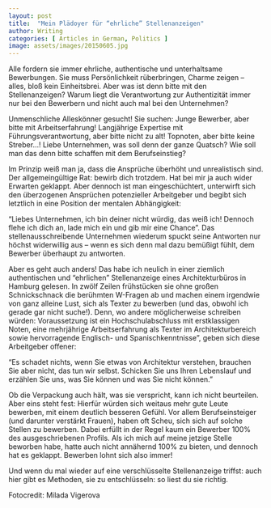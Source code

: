 ```yaml
---
layout: post
title:  "Mein Plädoyer für “ehrliche” Stellenanzeigen"
author: Writing
categories: [ Articles in German, Politics ]
image: assets/images/20150605.jpg
---
```


Alle fordern sie immer ehrliche, authentische und unterhaltsame Bewerbungen. Sie muss Persönlichkeit rüberbringen, Charme zeigen – alles, bloß kein Einheitsbrei. Aber was ist denn bitte mit den Stellenanzeigen? Warum liegt die Verantwortung zur Authentizität immer nur bei den Bewerbern und nicht auch mal bei den Unternehmen?

Unmenschliche Alleskönner gesucht!
Sie suchen: Junge Bewerber, aber bitte mit Arbeitserfahrung! Langjährige Expertise mit Führungsverantwortung, aber bitte nicht zu alt! Topnoten, aber bitte keine Streber…! Liebe Unternehmen, was soll denn der ganze Quatsch? Wie soll man das denn bitte schaffen mit dem Berufseinstieg?

Im Prinzip weiß man ja, dass die Ansprüche überhöht und unrealistisch sind. Der allgemeingültige Rat: bewirb dich trotzdem. Hat bei mir ja auch wider Erwarten geklappt. Aber dennoch ist man eingeschüchtert, unterwirft sich den überzogenen Ansprüchen potenzieller Arbeitgeber und begibt sich letztlich in eine Position der mentalen Abhängigkeit:

“Liebes Unternehmen, ich bin deiner nicht würdig, das weiß ich! Dennoch flehe ich dich an, lade mich ein und gib mir eine Chance”. Das stellenausschreibende Unternehmen wiederum spuckt seine Antworten nur höchst widerwillig aus – wenn es sich denn mal dazu bemüßigt fühlt, dem Bewerber überhaupt zu antworten.

Aber es geht auch anders!
Das habe ich neulich in einer ziemlich authentischen und “ehrlichen” Stellenanzeige eines Architekturbüros in Hamburg gelesen. In zwölf Zeilen frühstücken sie ohne großen Schnickschnack die berühmten W-Fragen ab und machen einem irgendwie von ganz alleine Lust, sich als Texter zu bewerben (und das, obwohl ich gerade gar nicht suche!). Denn, wo andere möglicherweise schreiben würden: Voraussetzung ist ein Hochschulabschluss mit erstklassigen Noten, eine mehrjährige Arbeitserfahrung als Texter im Architekturbereich sowie hervorragende Englisch- und Spanischkenntnisse”, geben sich diese Arbeitgeber offener:

“Es schadet nichts, wenn Sie etwas von Architektur verstehen, brauchen Sie aber nicht, das tun wir selbst. Schicken Sie uns Ihren Lebenslauf und erzählen Sie uns, was Sie können und was Sie nicht können.”

Ob die Verpackung auch hält, was sie verspricht, kann ich nicht beurteilen. Aber eins steht fest: Hierfür würden sich weitaus mehr gute Leute bewerben, mit einem deutlich besseren Gefühl. Vor allem Berufseinsteiger (und darunter verstärkt Frauen), haben oft Scheu, sich sich auf solche Stellen zu bewerben. Dabei erfüllt in der Regel kaum ein Bewerber 100% des ausgeschriebenen Profils. Als ich mich auf meine jetzige Stelle beworben habe, hatte auch nicht annähernd 100% zu bieten, und dennoch hat es geklappt. Bewerben lohnt sich also immer!

Und wenn du mal wieder auf eine verschlüsselte Stellenanzeige triffst: auch hier gibt es Methoden, sie zu entschlüsseln: so liest du sie richtig.

Fotocredit: Milada Vigerova

